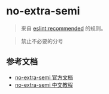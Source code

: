 # no-extra-semi

> 来自 [eslint:recommended](https://eslint.org/docs/rules/) 的规则。

> 禁止不必要的分号

## 参考文档

- [no-extra-semi 官方文档](https://eslint.org/docs/rules/no-extra-semi)
- [no-extra-semi 中文教程](https://eslint.cn/docs/rules/no-extra-semi)
